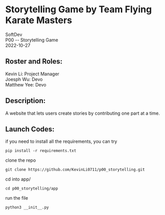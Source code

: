 # Storytelling Game by Team Flying Karate Masters
SoftDev  
P00 -- Storytelling Game  
2022-10-27  
  
## Roster and Roles:
  
Kevin Li:  Project Manager  
Joesph Wu:  Devo  
Matthew Yee:  Devo  
  
## Description:
A website that lets users create stories by contributing one part at a time.

## Launch Codes:
if you need to install all the requirements, you can try
```
pip install -r requirements.txt
```
clone the repo
```
git clone https://github.com/KevinLi0711/p00_storytelling.git  
```
cd into app/
```
cd p00_storytelling/app
```
run the file
```
python3 __init__.py
```
